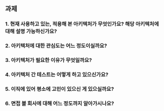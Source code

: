 ## 과제
### 1. 현재 사용하고 있는, 적용해 본 아키텍처가 무엇인가요? 해당 아키텍처에 대해 설명 가능하신가요?


### 2. 아키텍처에 대한 관심도는 어느 정도이실까요?


### 3. 아키텍처가 필요한 이유가 무엇일까요?


### 4. 아키텍처 간 테스트는 어떻게 하고 있으신가요?


### 5. 이직에 있어 평소에 고민이 있으신 게 있으실까요?


### 6. 면접 볼 회사에 대해 어느 정도까지 알아가시나요?
